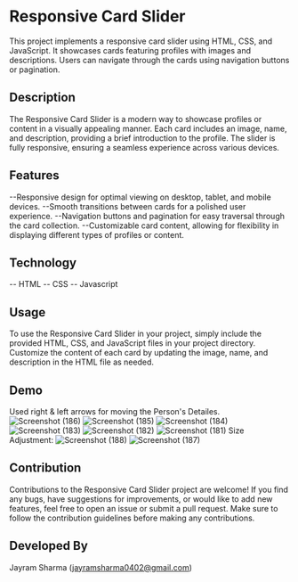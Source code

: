 # Responsive Card Slider
This project implements a responsive card slider using HTML, CSS, and JavaScript. It showcases cards featuring profiles with images and descriptions. Users can navigate through the cards using navigation buttons or pagination.

## Description
The Responsive Card Slider is a modern way to showcase profiles or content in a visually appealing manner. Each card includes an image, name, and description, providing a brief introduction to the profile. The slider is fully responsive, ensuring a seamless experience across various devices.

## Features
--Responsive design for optimal viewing on desktop, tablet, and mobile devices.
--Smooth transitions between cards for a polished user experience.
--Navigation buttons and pagination for easy traversal through the card collection.
--Customizable card content, allowing for flexibility in displaying different types of profiles or content.

## Technology
-- HTML
-- CSS
-- Javascript

## Usage
To use the Responsive Card Slider in your project, simply include the provided HTML, CSS, and JavaScript files in your project directory. Customize the content of each card by updating the image, name, and description in the HTML file as needed.

## Demo
Used right & left arrows for moving the Person's Detailes.
![Screenshot (186)](https://github.com/jayram0402/Card-slider.responsive/assets/147648366/8719f718-2c33-4da4-9daf-40563619e7c0)
![Screenshot (185)](https://github.com/jayram0402/Card-slider.responsive/assets/147648366/66f0d98a-5642-4ff5-819f-b9c0bec3db1b)
![Screenshot (184)](https://github.com/jayram0402/Card-slider.responsive/assets/147648366/e631014d-b89a-495d-b1db-a030174e077f)
![Screenshot (183)](https://github.com/jayram0402/Card-slider.responsive/assets/147648366/fdae0d21-9d47-4297-88bc-741dc70b2be7)
![Screenshot (182)](https://github.com/jayram0402/Card-slider.responsive/assets/147648366/bc283b78-73b1-4552-8ea7-1160dbc051f2)
![Screenshot (181)](https://github.com/jayram0402/Card-slider.responsive/assets/147648366/c37fa931-5289-4a81-8a09-718971a2d65f)
Size Adjustment:
![Screenshot (188)](https://github.com/jayram0402/Card-slider.responsive/assets/147648366/4f115f54-3a9a-4b49-9697-aa0d9defc0ef)
![Screenshot (187)](https://github.com/jayram0402/Card-slider.responsive/assets/147648366/d98e56dc-7107-4eb8-aba7-1d2dad83697f)

## Contribution
Contributions to the Responsive Card Slider project are welcome! If you find any bugs, have suggestions for improvements, or would like to add new features, feel free to open an issue or submit a pull request. Make sure to follow the contribution guidelines before making any contributions.

## Developed By
 Jayram Sharma (jayramsharma0402@gmail.com)
